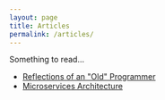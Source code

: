 ```yaml
---
layout: page
title: Articles
permalink: /articles/
---
```


<span class="page-tagline">Something to read...</span>



<div class="post-content-download">
  <ul>
    <li><a href="http://www.bennorthrop.com/" >Reflections of an "Old" Programmer</a></li>
    <li><a href="http://microservices.io/patterns/microservices.html">Microservices Architecture</a></li>
  </ul>
</div>
